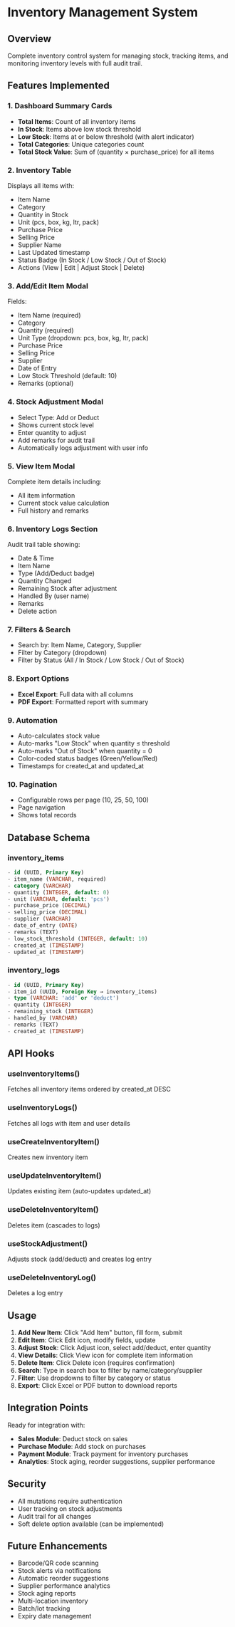 # Inventory Management System

## Overview
Complete inventory control system for managing stock, tracking items, and monitoring inventory levels with full audit trail.

## Features Implemented

### 1. Dashboard Summary Cards
- **Total Items**: Count of all inventory items
- **In Stock**: Items above low stock threshold
- **Low Stock**: Items at or below threshold (with alert indicator)
- **Total Categories**: Unique categories count
- **Total Stock Value**: Sum of (quantity × purchase_price) for all items

### 2. Inventory Table
Displays all items with:
- Item Name
- Category
- Quantity in Stock
- Unit (pcs, box, kg, ltr, pack)
- Purchase Price
- Selling Price
- Supplier Name
- Last Updated timestamp
- Status Badge (In Stock / Low Stock / Out of Stock)
- Actions (View | Edit | Adjust Stock | Delete)

### 3. Add/Edit Item Modal
Fields:
- Item Name (required)
- Category
- Quantity (required)
- Unit Type (dropdown: pcs, box, kg, ltr, pack)
- Purchase Price
- Selling Price
- Supplier
- Date of Entry
- Low Stock Threshold (default: 10)
- Remarks (optional)

### 4. Stock Adjustment Modal
- Select Type: Add or Deduct
- Shows current stock level
- Enter quantity to adjust
- Add remarks for audit trail
- Automatically logs adjustment with user info

### 5. View Item Modal
Complete item details including:
- All item information
- Current stock value calculation
- Full history and remarks

### 6. Inventory Logs Section
Audit trail table showing:
- Date & Time
- Item Name
- Type (Add/Deduct badge)
- Quantity Changed
- Remaining Stock after adjustment
- Handled By (user name)
- Remarks
- Delete action

### 7. Filters & Search
- Search by: Item Name, Category, Supplier
- Filter by Category (dropdown)
- Filter by Status (All / In Stock / Low Stock / Out of Stock)

### 8. Export Options
- **Excel Export**: Full data with all columns
- **PDF Export**: Formatted report with summary

### 9. Automation
- Auto-calculates stock value
- Auto-marks "Low Stock" when quantity ≤ threshold
- Auto-marks "Out of Stock" when quantity = 0
- Color-coded status badges (Green/Yellow/Red)
- Timestamps for created_at and updated_at

### 10. Pagination
- Configurable rows per page (10, 25, 50, 100)
- Page navigation
- Shows total records

## Database Schema

### inventory_items
```sql
- id (UUID, Primary Key)
- item_name (VARCHAR, required)
- category (VARCHAR)
- quantity (INTEGER, default: 0)
- unit (VARCHAR, default: 'pcs')
- purchase_price (DECIMAL)
- selling_price (DECIMAL)
- supplier (VARCHAR)
- date_of_entry (DATE)
- remarks (TEXT)
- low_stock_threshold (INTEGER, default: 10)
- created_at (TIMESTAMP)
- updated_at (TIMESTAMP)
```

### inventory_logs
```sql
- id (UUID, Primary Key)
- item_id (UUID, Foreign Key → inventory_items)
- type (VARCHAR: 'add' or 'deduct')
- quantity (INTEGER)
- remaining_stock (INTEGER)
- handled_by (VARCHAR)
- remarks (TEXT)
- created_at (TIMESTAMP)
```

## API Hooks

### useInventoryItems()
Fetches all inventory items ordered by created_at DESC

### useInventoryLogs()
Fetches all logs with item and user details

### useCreateInventoryItem()
Creates new inventory item

### useUpdateInventoryItem()
Updates existing item (auto-updates updated_at)

### useDeleteInventoryItem()
Deletes item (cascades to logs)

### useStockAdjustment()
Adjusts stock (add/deduct) and creates log entry

### useDeleteInventoryLog()
Deletes a log entry

## Usage

1. **Add New Item**: Click "Add Item" button, fill form, submit
2. **Edit Item**: Click Edit icon, modify fields, update
3. **Adjust Stock**: Click Adjust icon, select add/deduct, enter quantity
4. **View Details**: Click View icon for complete item information
5. **Delete Item**: Click Delete icon (requires confirmation)
6. **Search**: Type in search box to filter by name/category/supplier
7. **Filter**: Use dropdowns to filter by category or status
8. **Export**: Click Excel or PDF button to download reports

## Integration Points

Ready for integration with:
- **Sales Module**: Deduct stock on sales
- **Purchase Module**: Add stock on purchases
- **Payment Module**: Track payment for inventory purchases
- **Analytics**: Stock aging, reorder suggestions, supplier performance

## Security

- All mutations require authentication
- User tracking on stock adjustments
- Audit trail for all changes
- Soft delete option available (can be implemented)

## Future Enhancements

- Barcode/QR code scanning
- Stock alerts via notifications
- Automatic reorder suggestions
- Supplier performance analytics
- Stock aging reports
- Multi-location inventory
- Batch/lot tracking
- Expiry date management
